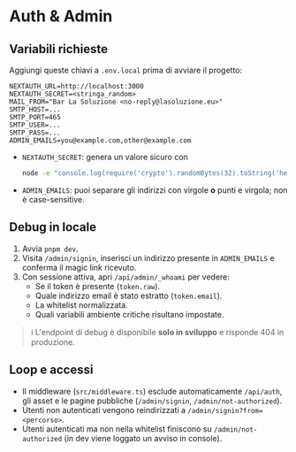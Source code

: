 # Auth & Admin

## Variabili richieste
Aggiungi queste chiavi a `.env.local` prima di avviare il progetto:

```
NEXTAUTH_URL=http://localhost:3000
NEXTAUTH_SECRET=<stringa_random>
MAIL_FROM="Bar La Soluzione <no-reply@lasoluzione.eu>"
SMTP_HOST=...
SMTP_PORT=465
SMTP_USER=...
SMTP_PASS=...
ADMIN_EMAILS=you@example.com,other@example.com
```

- `NEXTAUTH_SECRET`: genera un valore sicuro con
  ```bash
  node -e "console.log(require('crypto').randomBytes(32).toString('hex'))"
  ```
- `ADMIN_EMAILS`: puoi separare gli indirizzi con virgole **o** punti e virgola; non è case-sensitive.

## Debug in locale
1. Avvia `pnpm dev`.
2. Visita `/admin/signin`, inserisci un indirizzo presente in `ADMIN_EMAILS` e conferma il magic link ricevuto.
3. Con sessione attiva, apri `/api/admin/_whoami` per vedere:
   - Se il token è presente (`token.raw`).
   - Quale indirizzo email è stato estratto (`token.email`).
   - La whitelist normalizzata.
   - Quali variabili ambiente critiche risultano impostate.

> ℹ️ L'endpoint di debug è disponibile **solo in sviluppo** e risponde 404 in produzione.

## Loop e accessi
- Il middleware (`src/middleware.ts`) esclude automaticamente `/api/auth`, gli asset e le pagine pubbliche (`/admin/signin`, `/admin/not-authorized`).
- Utenti non autenticati vengono reindirizzati a `/admin/signin?from=<percorso>`.
- Utenti autenticati ma non nella whitelist finiscono su `/admin/not-authorized` (in dev viene loggato un avviso in console).
